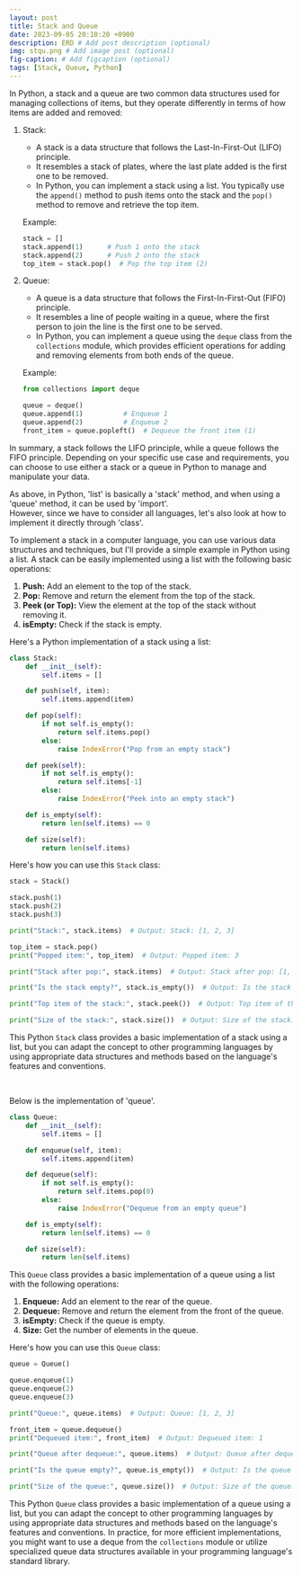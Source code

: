 ```yaml
---
layout: post
title: Stack and Queue
date: 2023-09-05 20:10:20 +0900
description: ERD # Add post description (optional)
img: stqu.png # Add image post (optional)
fig-caption: # Add figcaption (optional)
tags: [Stack, Queue, Python]
---
```


In Python, a stack and a queue are two common data structures used for managing collections of items, but they operate differently in terms of how items are added and removed:

1. Stack:
   - A stack is a data structure that follows the Last-In-First-Out (LIFO) principle.
   - It resembles a stack of plates, where the last plate added is the first one to be removed.
   - In Python, you can implement a stack using a list. You typically use the `append()` method to push items onto the stack and the `pop()` method to remove and retrieve the top item.

   Example:
   ```python
   stack = []
   stack.append(1)      # Push 1 onto the stack
   stack.append(2)      # Push 2 onto the stack
   top_item = stack.pop()  # Pop the top item (2)
   ```

2. Queue:
   - A queue is a data structure that follows the First-In-First-Out (FIFO) principle.
   - It resembles a line of people waiting in a queue, where the first person to join the line is the first one to be served.
   - In Python, you can implement a queue using the `deque` class from the `collections` module, which provides efficient operations for adding and removing elements from both ends of the queue.
   
   Example:
   ```python
   from collections import deque

   queue = deque()
   queue.append(1)          # Enqueue 1
   queue.append(2)          # Enqueue 2
   front_item = queue.popleft()  # Dequeue the front item (1)
   ```

In summary, a stack follows the LIFO principle, while a queue follows the FIFO principle. Depending on your specific use case and requirements, you can choose to use either a stack or a queue in Python to manage and manipulate your data.

As above, in Python, 'list' is basically a 'stack' method, and when using a 'queue' method, it can be used by 'import'.   
However, since we have to consider all languages, let's also look at how to implement it directly through 'class'.

To implement a stack in a computer language, you can use various data structures and techniques, but I'll provide a simple example in Python using a list. A stack can be easily implemented using a list with the following basic operations:

1. **Push:** Add an element to the top of the stack.
2. **Pop:** Remove and return the element from the top of the stack.
3. **Peek (or Top):** View the element at the top of the stack without removing it.
4. **isEmpty:** Check if the stack is empty.

Here's a Python implementation of a stack using a list:

```python
class Stack:
    def __init__(self):
        self.items = []

    def push(self, item):
        self.items.append(item)

    def pop(self):
        if not self.is_empty():
            return self.items.pop()
        else:
            raise IndexError("Pop from an empty stack")

    def peek(self):
        if not self.is_empty():
            return self.items[-1]
        else:
            raise IndexError("Peek into an empty stack")

    def is_empty(self):
        return len(self.items) == 0

    def size(self):
        return len(self.items)
```

Here's how you can use this `Stack` class:

```python
stack = Stack()

stack.push(1)
stack.push(2)
stack.push(3)

print("Stack:", stack.items)  # Output: Stack: [1, 2, 3]

top_item = stack.pop()
print("Popped item:", top_item)  # Output: Popped item: 3

print("Stack after pop:", stack.items)  # Output: Stack after pop: [1, 2]

print("Is the stack empty?", stack.is_empty())  # Output: Is the stack empty? False

print("Top item of the stack:", stack.peek())  # Output: Top item of the stack: 2

print("Size of the stack:", stack.size())  # Output: Size of the stack: 2
```

This Python `Stack` class provides a basic implementation of a stack using a list, but you can adapt the concept to other programming languages by using appropriate data structures and methods based on the language's features and conventions.

<br/>

Below is the implementation of 'queue'.

```python
class Queue:
    def __init__(self):
        self.items = []

    def enqueue(self, item):
        self.items.append(item)

    def dequeue(self):
        if not self.is_empty():
            return self.items.pop(0)
        else:
            raise IndexError("Dequeue from an empty queue")

    def is_empty(self):
        return len(self.items) == 0

    def size(self):
        return len(self.items)
```

This `Queue` class provides a basic implementation of a queue using a list with the following operations:

1. **Enqueue:** Add an element to the rear of the queue.
2. **Dequeue:** Remove and return the element from the front of the queue.
3. **isEmpty:** Check if the queue is empty.
4. **Size:** Get the number of elements in the queue.

Here's how you can use this `Queue` class:

```python
queue = Queue()

queue.enqueue(1)
queue.enqueue(2)
queue.enqueue(3)

print("Queue:", queue.items)  # Output: Queue: [1, 2, 3]

front_item = queue.dequeue()
print("Dequeued item:", front_item)  # Output: Dequeued item: 1

print("Queue after dequeue:", queue.items)  # Output: Queue after dequeue: [2, 3]

print("Is the queue empty?", queue.is_empty())  # Output: Is the queue empty? False

print("Size of the queue:", queue.size())  # Output: Size of the queue: 2
```

This Python `Queue` class provides a basic implementation of a queue using a list, but you can adapt the concept to other programming languages by using appropriate data structures and methods based on the language's features and conventions. In practice, for more efficient implementations, you might want to use a deque from the `collections` module or utilize specialized queue data structures available in your programming language's standard library.